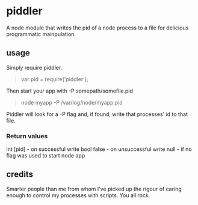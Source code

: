 piddler
=======

A node module that writes the pid of a node process to a file for delicious programmatic mainpulation


usage
-----

Simply require piddler.  

> var pid = require('piddler');

Then start your app with -P somepath/somefile.pid 

> node myapp -P /var/log/node/myapp.pid

Piddler will look for a -P flag and, if found, write that processes' id to that file.

### Return values

int [pid] - on successful write
bool false - on unsuccessful write
null - if no flag was used to start node app

credits
-------

Smarter people than me from whom I've picked up the rigour of caring enough to control my processes with scripts.  You all rock.
